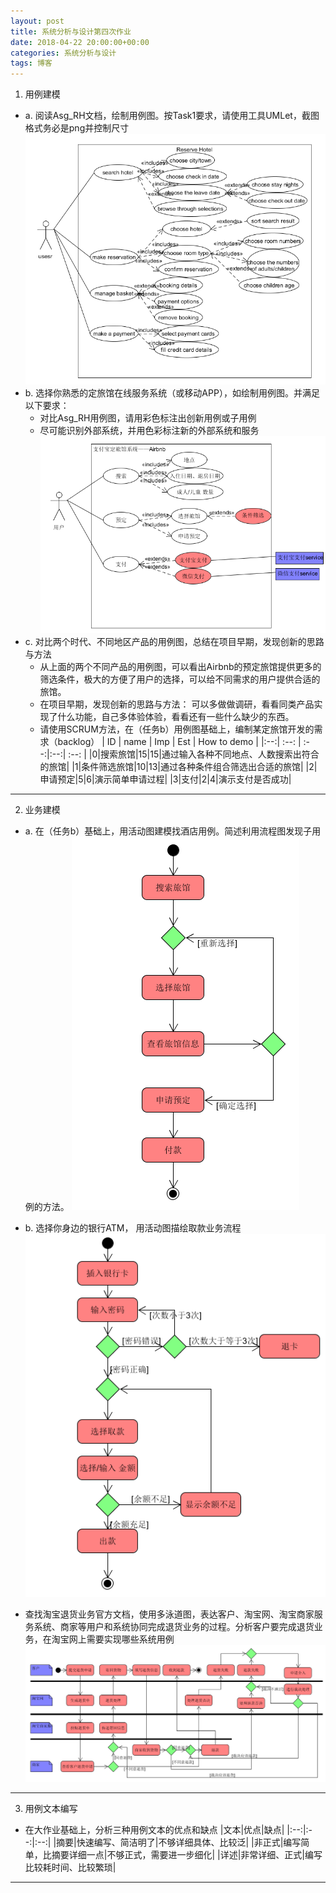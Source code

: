 ```yaml
---
layout: post
title: 系统分析与设计第四次作业
date: 2018-04-22 20:00:00+00:00
categories: 系统分析与设计
tags: 博客
---
```


1. 用例建模
+ a. 阅读Asg_RH文档，绘制用例图。按Task1要求，请使用工具UMLet，截图格式务必是png并控制尺寸  
  ![](../assets/系统分析与设计第四次作业1a.PNG)  
+ b. 选择你熟悉的定旅馆在线服务系统（或移动APP），如绘制用例图。并满足以下要求：
   + 对比Asg_RH用例图，请用彩色标注出创新用例或子用例
   + 尽可能识别外部系统，并用色彩标注新的外部系统和服务
   ![](../assets/系统分析与设计第四次作业1b.PNG)  
+ c. 对比两个时代、不同地区产品的用例图，总结在项目早期，发现创新的思路与方法
     + 从上面的两个不同产品的用例图，可以看出Airbnb的预定旅馆提供更多的筛选条件，极大的方便了用户的选择，可以给不同需求的用户提供合适的旅馆。
     + 在项目早期，发现创新的思路与方法： 可以多做做调研，看看同类产品实现了什么功能，自己多体验体验，看看还有一些什么缺少的东西。
   + 请使用SCRUM方法，在（任务b）用例图基础上，编制某定旅馆开发的需求（backlog）
     | ID | name | Imp | Est | How to demo |
     |:--:| :--: | :--:|:--:| :--: |
     |0|搜索旅馆|15|15|通过输入各种不同地点、人数搜索出符合的旅馆|
     |1|条件筛选旅馆|10|13|通过各种条件组合筛选出合适的旅馆|
     |2|申请预定|5|6|演示简单申请过程|
     |3|支付|2|4|演示支付是否成功|

---

2. 业务建模  
+ a. 在（任务b）基础上，用活动图建模找酒店用例。简述利用流程图发现子用例的方法。
   ![](../assets/系统分析与设计第四次作业2a.PNG)  
+ b. 选择你身边的银行ATM， 用活动图描绘取款业务流程
  ![](../assets/系统分析与设计第四次作业2b.PNG)

+ 查找淘宝退货业务官方文档，使用多泳道图，表达客户、淘宝网、淘宝商家服务系统、商家等用户和系统协同完成退货业务的过程。分析客户要完成退货业务，在淘宝网上需要实现哪些系统用例
  ![](../assets/系统分析与设计第四次作业2c.PNG)  
---

3. 用例文本编写
+ 在大作业基础上，分析三种用例文本的优点和缺点
    |文本|优点|缺点|
    |:--:|:--:|:--:|
    |摘要|快速编写、简洁明了|不够详细具体、比较泛|
    |非正式|编写简单，比摘要详细一点|不够正式，需要进一步细化|
    |详述|非常详细、正式|编写比较耗时间、比较繁琐|

---
